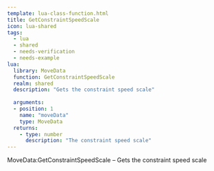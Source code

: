 ```yaml
---
template: lua-class-function.html
title: GetConstraintSpeedScale
icon: lua-shared
tags:
  - lua
  - shared
  - needs-verification
  - needs-example
lua:
  library: MoveData
  function: GetConstraintSpeedScale
  realm: shared
  description: "Gets the constraint speed scale"
  
  arguments:
  - position: 1
    name: "moveData"
    type: MoveData
  returns:
    - type: number
      description: "The constraint speed scale"
---
```


<div class="lua__search__keywords">
MoveData:GetConstraintSpeedScale &#x2013; Gets the constraint speed scale
</div>
